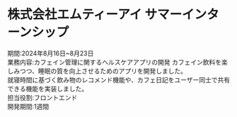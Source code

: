 # 株式会社エムティーアイ サマーインターンシップ
期間:2024年8月16日~8月23日  
業務内容:カフェイン管理に関するヘルスケアアプリの開発 カフェイン飲料を楽しみつつ、睡眠の質を向上させるためのアプリを開発しました。  
就寝時間に基づく飲み物のレコメンド機能や、カフェ日記をユーザー同士で共有できる機能を実装しました。  
担当役割:フロントエンド   
開発期間:1週間  
